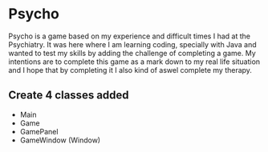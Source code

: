 # Psycho

Psycho is a game based on my experience and difficult times
I had at the Psychiatry. It was here where I am learning
coding, specially with Java and wanted to test my skills by
adding the challenge of completing a game. My intentions
are to complete this game as a mark down to my real life
situation and I hope that by completing it I also kind of
aswel complete my therapy.

## Create 4 classes added

- Main
- Game
- GamePanel
- GameWindow (Window)
